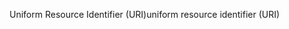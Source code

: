 <span data-ttu-id="3bf65-101">Uniform Resource Identifier (URI)</span><span class="sxs-lookup"><span data-stu-id="3bf65-101">uniform resource identifier (URI)</span></span>